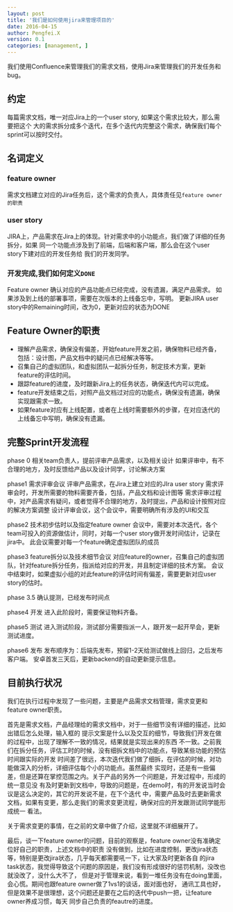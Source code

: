 ```yaml
---
layout: post
title: '我们是如何使用jira来管理项目的'
date: 2016-04-15
author: Pengfei.X
version: 0.1
categories: [management, ]
---
```


我们使用Confluence来管理我们的需求文档，使用Jira来管理我们的开发任务和bug。

## 约定
每篇需求文档，唯一对应Jira上的一个user story, 如果这个需求比较大，那么需要把这个
大的需求拆分成多个迭代，在多个迭代内完整这个需求，确保我们每个sprint可以按时交付。

## 名词定义

### feature owner 
需求文档建立对应的Jira任务后，这个需求的负责人，具体责任见`feature owner的职责`

### user story       
JIRA上，产品需求在Jira上的体现。针对需求中的小功能点，我们做了详细的任务拆分，如果
同一个功能点涉及到了前端，后端和客户端，那么会在这个user story下建对应的开发任务给
我们的开发同学。

### 开发完成,我们如何定义`DONE`
Feature owner 确认对应的产品功能点已经完成，没有遗漏，满足产品需求。
如果涉及到上线的部署事项，需要在次版本的上线备忘中，写明。
更新JIRA user story中的Remaining时间，改为0，更新对应的状态为DONE


## Feature Owner的职责

- 理解产品需求，确保没有偏差，开始feature开发之前，确保物料已经齐备，包括：设计图，产品文档中的疑问点已经解决等等。
- 召集自己的虚拟团队，和虚拟团队一起拆分任务，制定技术方案，更新feature的评估时间。
- 跟踪feature的进度，及时跟新Jira上的任务状态，确保迭代内可以完成。
- feature开发结束之后，对照产品文档过对应的功能点，确保没有遗漏，确保实现跟需求一致。
- 如果feature对应有上线配置，或者在上线时需要额外的步骤，在对应迭代的上线备忘中写明，确保没有遗漏。


## 完整Sprint开发流程
phase 0 相关team负责人，提前评审产品需求，以及相关设计
如果评审中，有不合理的地方，及时反馈给产品以及设计同学，讨论解决方案

phase1 需求评审会议
评审产品需求，在Jira上建立对应的JIra user story
需求评审会时，开发所需要的物料需要齐备，包括，产品文档和设计图等
需求评审过程中，对产品需求有疑问，或者觉得不合理的地方，及时提出，产品和设计按照对应的解决方案调整
设计评审会议，这个会议中，需要明确所有涉及的UI和交互

phase2 技术初步估时以及指定feature owner
会议中，需要对本次迭代，各个team可投入的资源做估计，同时，对每一个user story做开发时间估计，记录在jira中。
此会议需要对每一个feature确定虚拟团队的成员

phase3 feature拆分以及技术细节会议
对应feature的owner，召集自己的虚拟团队，针对feature拆分任务，指派给对应的开发，并且制定详细的技术方案。
会议中结束时，如果虚拟小组的对此feature的评估时间有偏差，需要更新对应user story的估时。

phase 3.5 确认提测，已经发布时间点

phase4 开发
进入此阶段时，需要保证物料齐备。

phase5 测试
进入测试阶段，测试部分需要指派一人，跟开发一起开早会，更新测试进度。

phase6 发布
发布顺序为：后端先发布，预留1-2天给测试做线上回归，之后发布客户端。
安卓首发三天后，更新backend的自动更新提示信息。


## 目前执行状况
我们在执行过程中发现了一些问题，主要是产品需求文档管理，需求变更和feature owner职责。

首先是需求文档，产品经理给的需求文档中，对于一些细节没有详细的描述，比如出错后怎么处理，输入框的
提示文案是什么以及交互的细节，导致我们开发在做的过程中，出现了理解不一致的情况，结果就是实现出来的东西
不一致。之前我们在拆分任务，评估工时的时候，没有细拆文档中的功能点，导致某些功能的预估时间跟实际的开发
时间差了很远，本次迭代我们做了细拆，在评估的时候，对功能做深入的分析，详细评估每个小的功能点。虽然最终
实现时，还是有一些偏差，但是还算在掌控范围之内。关于产品的另外一个问题是，开发过程中，形成的统一意见没
有及时更新到文档中，导致的问题是，在demo时，有的开发说当时会议是这么决定的，其它的开发说不是，在下个迭代
中，需要产品及时去更新需求文档，如果有变更，那么走我们的需求变更流程，确保对应的开发跟测试同学能形成统一
看法。

关于需求变更的事情，在之前的文章中做了介绍，这里就不详细展开了。

最后，谈一下feature owner的问题，目前的观察是，feature owner没有准确定位好自己的职责，上述文档中的职责
没有做到，比如在进度控制，更改jira状态等，特别是更改jira状态，几乎每天都需要吼一下，让大家及时更新各自
的jira task状态，我觉得导致这个问题的原因是，我们没有形成很好的惩罚机制，没改也就没改了，没什么大不了，
但是对于管理来说，看到一堆任务没有在doing里面，会心慌。期间也跟feature owner做了1vs1的谈话，面对面也好，
通讯工具也好，但是效果不是很理想，这个问题还是要在之后的迭代中push一把，让feature owner养成习惯，每天
同步自己负责的feautre的进度。
